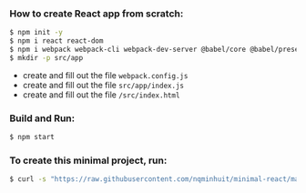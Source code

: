 ### How to create React app from scratch:
```bash
$ npm init -y
$ npm i react react-dom
$ npm i webpack webpack-cli webpack-dev-server @babel/core @babel/preset-react babel-loader --save-dev
$ mkdir -p src/app
```

- create and fill out the file `webpack.config.js`
- create and fill out the file `src/app/index.js`
- create and fill out the file `/src/index.html`

### Build and Run:
```bash
$ npm start
```

### To create this minimal project, run:
```bash
$ curl -s "https://raw.githubusercontent.com/nqminhuit/minimal-react/master/create_minimal_react.sh" | bash
```
